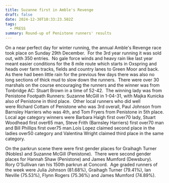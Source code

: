 ```yaml
---
title: Suzanne first in Amble's Revenge
draft: false
date: 2024-12-30T10:33:23.502Z
tags:
  - PRESS
summary: Round-up of Penistone runners' results
---
```

On a near perfect day for winter running, the annual Amble's Revenge race took place on Sunday 29th December.  For the 3rd year running it was sold out, with 350 entries.  No gale force winds and heavy rain like last year meant easier conditions for the 8 mile route which starts in Oxspring and heads over farm tracks, fields and country lanes to Green Moor and back.  As there had been little rain for the previous few days there was also no long sections of thick mud to slow down the runners.  There were over 30 marshals on the course encouraging the runners and the winner was from Tonbridge AC: Stuart Brown in a time of 52-42.  The winning lady was from Penistone Footpath Runners: Suzanne McGill in 1-04-31, with Majka Kunicka also of Penistone in third place.  Other local runners who did well were Richard Cottam of Penistone who was 3rd overall, Paul Johnson from Barnsley Harriers who was 4th, and Tom Fryers from Penistone in 5th place. Local age category winners were Barbara Haigh first over70 lady, Stuart Woodhead first over65 man, Steve Frith (Barnsley Harriers) first over70 man and Bill Phillips first over75 man.Lois Lopez claimed second place in the ladies over50 category and Valentina Wright claimed third place in the same category.

On the parkrun scene there were first gender places for Graihagh Turner (Nobles) and Suzanne McGill (Penistone).  There were second gender places for Hannah Shaw (Penistone) and James Mumford (Dewsbury).  Rory O’Sullivan ran his 150th parkrun at Concord.  Age graded runners of the week were Julia Johnson (81.68%), Graihagh Turner (79.41%), Ian Neville (75.53%), Flynn Rogers (75.36%) and James Mumford (74.89%).